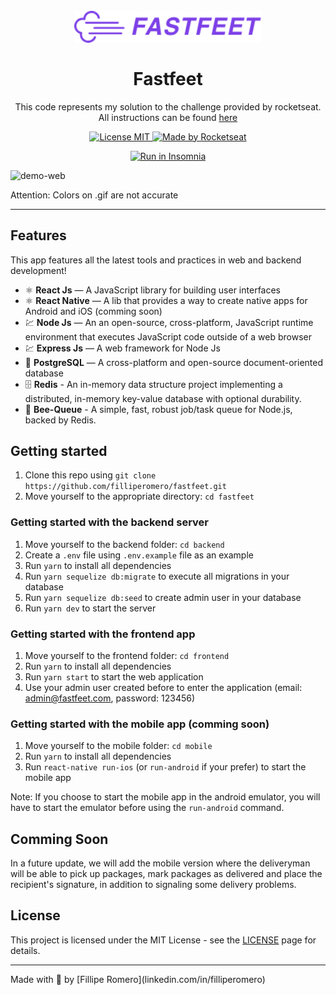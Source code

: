 <h1 align="center">
<br>
  <img src=".github/logo.png" alt="Fastfeet" width="300">
<br>
<br>
Fastfeet
</h1>

<p align="center">This code represents my solution to the challenge provided by rocketseat. All instructions can be found <a href="https://github.com/filliperomero/fastfeet/tree/master/challenge">here</a></p>

<p align="center">
  <a href="https://opensource.org/licenses/MIT">
    <img src="https://img.shields.io/badge/License-MIT-blue.svg" alt="License MIT">
  </a>
  <a href="linkedin.com/in/filliperomero">
    <img alt="Made by Rocketseat" src="https://img.shields.io/badge/Made%20by-Fillipe%20Romero-blueviolet">
  </a>
</p>

<p id="insomniaButton" align="center">
  <a href="https://insomnia.rest/run/?label=&uri=https%3A%2F%2Fgithub.com%2Ffilliperomero%2Ffastfeet%2Fblob%2Fmaster%2F.github%2FInsomnia.json" target="_blank"><img src="https://insomnia.rest/images/run.svg" alt="Run in Insomnia"></a>
</p>

<div>
  <img src=".github/web.gif" alt="demo-web" height="425">
  <p>Attention: Colors on .gif are not accurate</p>
</div>

<hr />

## Features

This app features all the latest tools and practices in web and backend development!

- ⚛️ **React Js** — A JavaScript library for building user interfaces
- ⚛️ **React Native** — A lib that provides a way to create native apps for Android and iOS (comming soon)
- 💹 **Node Js** — An an open-source, cross-platform, JavaScript runtime environment that executes JavaScript code outside of a web browser
- 💹 **Express Js** — A web framework for Node Js
- 🐘 **PostgreSQL** — A cross-platform and open-source document-oriented database
- 🗄️ **Redis** - An in-memory data structure project implementing a distributed, in-memory key-value database with optional durability.
- 🐝 **Bee-Queue** - A simple, fast, robust job/task queue for Node.js, backed by Redis.

## Getting started

1. Clone this repo using `git clone https://github.com/filliperomero/fastfeet.git`
2. Move yourself to the appropriate directory: `cd fastfeet`<br />

### Getting started with the backend server

1. Move yourself to the backend folder: `cd backend`
2. Create a `.env` file using `.env.example` file as an example
3. Run `yarn` to install all dependencies
4. Run `yarn sequelize db:migrate` to execute all migrations in your database
5. Run `yarn sequelize db:seed` to create admin user in your database
6. Run `yarn dev` to start the server

### Getting started with the frontend app

1. Move yourself to the frontend folder: `cd frontend`
2. Run `yarn` to install all dependencies
3. Run `yarn start` to start the web application
4. Use your admin user created before to enter the application (email: admin@fastfeet.com, password: 123456)

### Getting started with the mobile app (comming soon)

1. Move yourself to the mobile folder: `cd mobile`
2. Run `yarn` to install all dependencies
3. Run `react-native run-ios` (or `run-android` if your prefer) to start the mobile app

Note: If you choose to start the mobile app in the android emulator, you will have to start the emulator before using
the `run-android` command.

## Comming Soon
In a future update, we will add the mobile version where the deliveryman will be able to pick up packages, mark packages as delivered and place the recipient's signature,  in addition to signaling some delivery problems.

## License

This project is licensed under the MIT License - see the [LICENSE](https://opensource.org/licenses/MIT) page for details.
<hr>
Made with 💜 by [Fillipe Romero](linkedin.com/in/filliperomero)